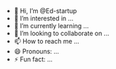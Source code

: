 - 👋 Hi, I’m @Ed-startup
- 👀 I’m interested in ...
- 🌱 I’m currently learning ...
- 💞️ I’m looking to collaborate on ...
- 📫 How to reach me ...
- 😄 Pronouns: ...
- ⚡ Fun fact: ...

<!---
Ed-startup/Ed-startup is a ✨ special ✨ repository because its `README.md` (this file) appears on your GitHub profile.
You can click the Preview link to take a look at your changes.
--->
